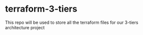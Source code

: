 # terraform-3-tiers
This repo will be used to store all the terraform files for our 3-tiers architecture project
